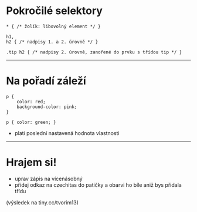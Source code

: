 <!-- .slide: data-state="c-slide-inter" -->

# Pokročilé selektory

<pre class="c-text-md fragment" contenteditable data-fragment-index="10"><code class="stretch lang-css" data-noescape><span class="fragment">* { /* žolík: libovolný element */ }</span>
<span class="fragment">
h1,
h2 { /* nadpisy 1. a 2. úrovně */ }</span>

<span class="fragment">.tip h2 { /* nadpisy 2. úrovně, zanořené do prvku s třídou tip */ }</span>
</code></pre>

---

# Na pořadí záleží

<pre class="c-text-md fragment" contenteditable data-fragment-index="10"><code class="stretch lang-css" data-noescape><span class="fragment">p {
	color: red;
	background-color: pink;
}</span>

<span class="fragment">p { color: green; }</span></code></pre>


>>>
* platí poslední nastavená hodnota vlastnosti

---

<!-- .slide: data-state="c-slide-task" -->

# Hrajem si!

* uprav zápis na vícenásobný
* přidej odkaz na czechitas do patičky a obarvi ho bíle aniž bys přidala třídu 

(výsledek na tiny.cc/tvorim13) <!-- .element: class="c-text-xs c-text-right" -->
